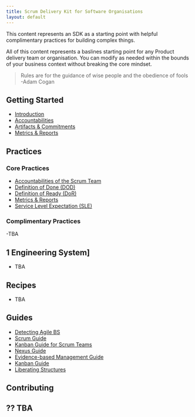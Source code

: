 ```yaml
---
title: Scrum Delivery Kit for Software Organisations
layout: default
---
```


This content represents an SDK as a starting point with helpful complimentary practices for building complex things.

All of this content represents a baslines starting point for any Product delivery team or organisation. You can modify as needed within the bounds of your business context without breaking the core mindset.

> Rules are for the guidance of wise people and the obedience of fools
> -Adam Cogan

## Getting Started

- [Introduction](introduction.md)
- [Accountabilities](accountabilities.md)
- [Artifacts & Commitments](commitments.md)
- [Metrics & Reports](metrics-reports.md)

## Practices

### Core Practices

- [Accountabilities of the Scrum Team](practices/core/Accountabilities-for-the-Scrum-Team.md)
- [Definition of Done (DOD)](practices/core/Definition-of-Done-DoD.md)
- [Definition of Ready (DoR)](practices/core/Definition-of-Ready-DoR.md)
- [Metrics & Reports](practices/core/Metrics-Reports.md)
- [Service Level Expectation (SLE)](practices/core/Service-Level-Expectation-SLE.md)

### Complimentary Practices

-TBA

## 1 Engineering System]

- TBA

## Recipes

- TBA

## Guides

- [Detecting Agile BS](Guides/Detecting-Agile-BS.md)
- [Scrum Guide](Guides/scrum-guide.md)
- [Kanban Guide for Scrum Teams](Guides/Kanban-Guide-for-Scrum-Teams.md)
- [Nexus Guide](Guides/Nexus-Framework.md)
- [Evidence-based Management Guide](Guides/Evidence-based-Management-Guide.md)
- [Kanban Guide](Guides/Kanban-Guide.md)
- [Liberating Structures](Guides/Liberating-Structures.md)


## Contributing

?? TBA
- 


